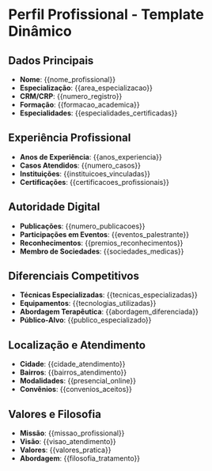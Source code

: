 # Perfil Profissional - Template Dinâmico

## Dados Principais
- **Nome**: {{nome_profissional}}
- **Especialização**: {{area_especializacao}}
- **CRM/CRP**: {{numero_registro}}
- **Formação**: {{formacao_academica}}
- **Especialidades**: {{especialidades_certificadas}}

## Experiência Profissional
- **Anos de Experiência**: {{anos_experiencia}}
- **Casos Atendidos**: {{numero_casos}}
- **Instituições**: {{instituicoes_vinculadas}}
- **Certificações**: {{certificacoes_profissionais}}

## Autoridade Digital
- **Publicações**: {{numero_publicacoes}}
- **Participações em Eventos**: {{eventos_palestrante}}
- **Reconhecimentos**: {{premios_reconhecimentos}}
- **Membro de Sociedades**: {{sociedades_medicas}}

## Diferenciais Competitivos
- **Técnicas Especializadas**: {{tecnicas_especializadas}}
- **Equipamentos**: {{tecnologias_utilizadas}}
- **Abordagem Terapêutica**: {{abordagem_diferenciada}}
- **Público-Alvo**: {{publico_especializado}}

## Localização e Atendimento
- **Cidade**: {{cidade_atendimento}}
- **Bairros**: {{bairros_atendimento}}
- **Modalidades**: {{presencial_online}}
- **Convênios**: {{convenios_aceitos}}

## Valores e Filosofia
- **Missão**: {{missao_profissional}}
- **Visão**: {{visao_atendimento}}
- **Valores**: {{valores_pratica}}
- **Abordagem**: {{filosofia_tratamento}}